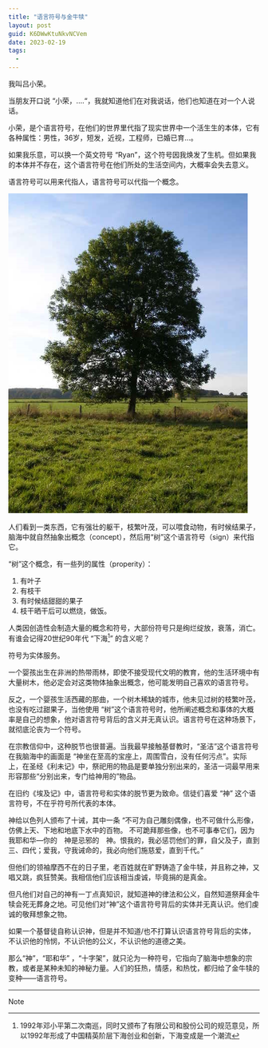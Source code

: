 ```yaml
---
title: "语言符号与金牛犊"
layout: post
guid: K6DWwKtuNkvNCVem
date: 2023-02-19
tags:
  -
---
```


我叫吕小荣。

当朋友开口说 “小荣，....“，我就知道他们在对我说话，他们也知道在对一个人说话。

小荣，是个语言符号，在他们的世界里代指了现实世界中一个活生生的本体，它有各种属性：男性，36岁，短发，近视，工程师，已婚已育...。

如果我乐意，可以换一个英文符号 “Ryan”，这个符号因我焕发了生机。但如果我的本体并不存在，这个语言符号在他们所处的生活空间内，大概率会失去意义。

语言符号可以用来代指人，语言符号可以代指一个概念。


![](/media/files/2023/2023-02-19-tree.jpg)


人们看到一类东西，它有强壮的躯干，枝繁叶茂，可以喂食动物，有时候结果子，脑海中就自然抽象出概念（concept），然后用“树”这个语言符号（sign）来代指它。

“树”这个概念，有一些列的属性（properity）：

1. 有叶子
2. 有枝干
2. 有时候结甜甜的果子
3. 枝干晒干后可以燃烧，做饭。

人类因创造性会制造大量的概念和符号，大部份符号只是绚烂绽放，衰落，消亡。有谁会记得20世纪90年代 “下海[^1]” 的含义呢？

符号为实体服务。

一个婴孩出生在非洲的热带雨林，即使不接受现代文明的教育，他的生活环境中有大量树木，他必定会对这类物体抽象出概念，他可能发明自己喜欢的语言符号。

反之，一个婴孩生活西藏的那曲，一个树木稀缺的城市，他未见过树的枝繁叶茂，也没有吃过甜果子，当他使用 “树”这个语言符号时，他所阐述概念和事体的大概率是自己的想象，他对语言符号背后的含义并无真认识。语言符号在这种场景下，就彻底沦丧为一个符号。

在宗教信仰中，这种脱节也很普遍。当我最早接触基督教时，“圣洁”这个语言符号在我脑海中的画面是 “神坐在至高的宝座上，周围雪白，没有任何污点”。实际上，在圣经《利未记》中，祭祀用的物品是要单独分别出来的，圣洁一词最早用来形容那些“分别出来，专门给神用的”物品。

在旧约《埃及记》中，语言符号和实体的脱节更为致命。信徒们喜爱 “神” 这个语言符号，不在乎符号所代表的本体。

神给以色列人颁布了十诫，其中一条 “不可为自己雕刻偶像，也不可做什么形像，仿佛上天、下地和地底下水中的百物。 不可跪拜那些像，也不可事奉它们，因为我耶和华—你的　神是忌邪的　神。恨我的，我必惩罚他们的罪，自父及子，直到三、四代；爱我，守我诫命的，我必向他们施慈爱，直到千代。”

但他们的领袖摩西不在的日子里，老百姓就在旷野铸造了金牛犊，并且称之神，又唱又跳，疯狂赞美。我相信他们应该相当虔诚，毕竟捐的是真金。

但凡他们对自己的神有一丁点真知识，就知道神的律法和公义，自然知道祭拜金牛犊会死无葬身之地。可见他们对“神”这个语言符号背后的实体并无真认识。他们虔诚的敬拜想象之物。

如果一个基督徒自称认识神，但是并不知道/也不打算认识语言符号背后的实体，不认识他的怜悯，不认识他的公义，不认识他的道德之美。


那么“神”，“耶和华” ，“十字架”，就只沦为一种符号，它指向了脑海中想象的宗教，或者是某种未知的神秘力量。人们的狂热，情感，和热忱，都归给了金牛犊的变种——语言符号。

---

Note

[^1]: 1992年邓小平第二次南巡，同时又颁布了有限公司和股份公司的规范意见，所以1992年形成了中国精英阶层下海创业和创新，下海变成是一个潮流
